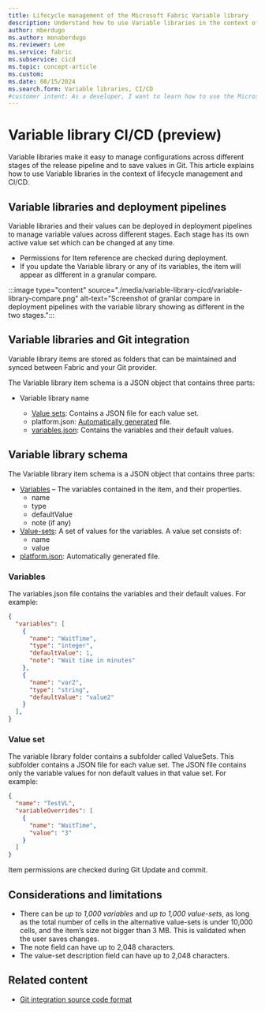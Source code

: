 ```yaml
---
title: Lifecycle management of the Microsoft Fabric Variable library
description: Understand how to use Variable libraries in the context of lifecycle management and CI/CD.
author: mberdugo
ms.author: monaberdugo
ms.reviewer: Lee
ms.service: fabric
ms.subservice: cicd
ms.topic: concept-article
ms.custom:
ms.date: 08/15/2024
ms.search.form: Variable libraries, CI/CD
#customer intent: As a developer, I want to learn how to use the Microsoft Fabric Variable library tool to manage my content lifecycle.
---
```


# Variable library CI/CD (preview)

Variable libraries make it easy to manage configurations across different stages of the release pipeline and to save values in Git. This article explains how to use Variable libraries in the context of lifecycle management and CI/CD.

## Variable libraries and deployment pipelines

Variable libraries and their values can be deployed in deployment pipelines to manage variable values across different stages. Each stage has its own active value set which can be changed at any time.

* Permissions for Item reference are checked during deployment.
* If you update the Variable library or any of its variables, the item will appear as different in a granular compare.

:::image type="content" source="./media/variable-library-cicd/variable-library-compare.png" alt-text="Screenshot of granlar compare in deployment pipelines with the variable library showing as different in the two stages.":::

## Variable libraries and Git integration

Variable library items are stored as folders that can be maintained and synced between Fabric and your Git provider.

The Variable library item schema is a JSON object that contains three parts:

* Variable library name

  * [Value sets](#value-set): Contains a JSON file for each value set.
  * platform.json: [Automatically generated](../git-integration/source-code-format.md#platform-file) file.
  * [variables.json](#variables): Contains the variables and their default values.


## Variable library schema

The Variable library item schema is a JSON object that contains three parts:

* [Variables](#variables) – The variables contained in the item, and their properties.
  * name
  * type
  * defaultValue
  * note (if any)
* [Value-sets](#value-set): A set of values for the variables. A value set consists of:
  * name
  * value
* [platform.json](../git-integration/source-code-format.md#platform-file): Automatically generated file.

### Variables

The variables.json file contains the variables and their default values. For example:

```json
{
  "variables": [
    {
      "name": "WaitTime",
      "type": "integer",
      "defaultValue": 1,
      "note": "Wait time in minutes"
    },
    {
      "name": "var2",
      "type": "string",
      "defaultValue": "value2"
    }
  ],
}
```

### Value set

The variable library folder contains a subfolder called ValueSets. This subfolder contains a JSON file for each value set. The JSON file contains only the variable values for non default values in that value set. For example:

```json
{
  "name": "TestVL",
  "variableOverrides": [
    {
      "name": "WaitTime",
      "value": "3"
    }
  ]
}
```

Item permissions are checked during Git Update and commit.

## Considerations and limitations

* There can be *up to 1,000 variables* and *up to 1,000 value-sets*, as long as the total number of cells in the alternative value-sets is under 10,000 cells, and the item’s size not bigger than 3 MB. This is validated when the user saves changes.
* The note field can have up to 2,048 characters.
* The value-set description field can have up to 2,048 characters.

## Related content

* [Git integration source code format](..//git-integration/git-integration-source-code-format.md)